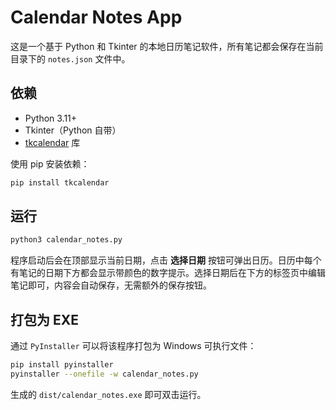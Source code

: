 # Calendar Notes App

这是一个基于 Python 和 Tkinter 的本地日历笔记软件，所有笔记都会保存在当前目录下的 `notes.json` 文件中。

## 依赖

- Python 3.11+
- Tkinter（Python 自带）
- [tkcalendar](https://pypi.org/project/tkcalendar/) 库

使用 pip 安装依赖：

```bash
pip install tkcalendar
```

## 运行

```bash
python3 calendar_notes.py
```

程序启动后会在顶部显示当前日期，点击 **选择日期** 按钮可弹出日历。日历中每个有笔记的日期下方都会显示带颜色的数字提示。选择日期后在下方的标签页中编辑笔记即可，内容会自动保存，无需额外的保存按钮。

## 打包为 EXE

通过 `PyInstaller` 可以将该程序打包为 Windows 可执行文件：

```bash
pip install pyinstaller
pyinstaller --onefile -w calendar_notes.py
```

生成的 `dist/calendar_notes.exe` 即可双击运行。
